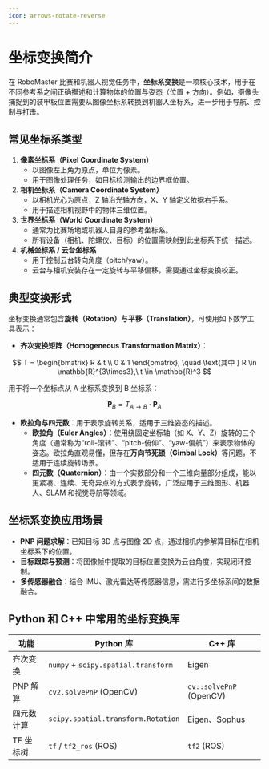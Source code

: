 ```yaml
---
icon: arrows-rotate-reverse
---
```


# 坐标变换简介

在 RoboMaster 比赛和机器人视觉任务中，**坐标系变换**是一项核心技术，用于在不同参考系之间正确描述和计算物体的位置与姿态（位置 + 方向）。例如，摄像头捕捉到的装甲板位置需要从图像坐标系转换到机器人坐标系，进一步用于导航、控制与打击。

## 常见坐标系类型

1. **像素坐标系（Pixel Coordinate System）**
   * 以图像左上角为原点，单位为像素。
   * 用于图像处理任务，如目标检测输出的边界框位置。
2. **相机坐标系（Camera Coordinate System）**
   * 以相机光心为原点，Z 轴沿光轴方向，X、Y 轴定义依据右手系。
   * 用于描述相机视野中的物体三维位置。
3. **世界坐标系（World Coordinate System）**
   * 通常为比赛场地或机器人自身的参考坐标系。
   * 所有设备（相机、陀螺仪、目标）的位置需映射到此坐标系下统一描述。
4. **机械坐标系 / 云台坐标系**
   * 用于控制云台转向角度（pitch/yaw）。
   * 云台与相机安装存在一定旋转与平移偏移，需要通过坐标变换校正。

## 典型变换形式

坐标变换通常包含**旋转（Rotation）与平移（Translation）**，可使用如下数学工具表示：

* **齐次变换矩阵（Homogeneous Transformation Matrix）**：

$$
T = \begin{bmatrix} R & t \\ 0 & 1 \end{bmatrix}, \quad \text{其中 } R \in \mathbb{R}^{3\times3},\ t \in \mathbb{R}^3
$$

用于将一个坐标点从 A 坐标系变换到 B 坐标系：

$$
\mathbf{P}_B = T_{A \rightarrow B} \cdot \mathbf{P}_A
$$

* **欧拉角与四元数**：用于表示旋转关系，适用于三维姿态的描述。
  * **欧拉角（Euler Angles）**：使用绕固定坐标轴（如 X、Y、Z）旋转的三个角度（通常称为“roll-滚转”、“pitch-俯仰”、“yaw-偏航”）来表示物体的姿态。欧拉角直观易懂，但存在**万向节死锁（Gimbal Lock）**&#x7B49;问题，不适用于连续旋转场景。
  * **四元数（Quaternion）**：由一个实数部分和一个三维向量部分组成，能以更紧凑、连续、无奇异点的方式表示旋转，广泛应用于三维图形、机器人、SLAM 和视觉导航等领域。

## 坐标系变换应用场景

* **PNP 问题求解**：已知目标 3D 点与图像 2D 点，通过相机内参解算目标在相机坐标系下的位置。
* **目标跟踪与预测**：将图像帧中提取的目标位置变换为云台角度，实现闭环控制。
* **多传感器融合**：结合 IMU、激光雷达等传感器信息，需进行多坐标系间的数据融合。

## Python 和 C++ 中常用的坐标变换库

| 功能     | Python 库                            | C++ 库                   |
| ------ | ----------------------------------- | ----------------------- |
| 齐次变换   | `numpy` + `scipy.spatial.transform` | Eigen                   |
| PNP 解算 | `cv2.solvePnP` (OpenCV)             | `cv::solvePnP` (OpenCV) |
| 四元数计算  | `scipy.spatial.transform.Rotation`  | Eigen、Sophus            |
| TF 坐标树 | `tf` / `tf2_ros` (ROS)              | `tf2` (ROS)             |

